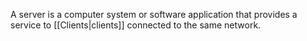 A server is a computer system or software application that provides a service to [[Clients|clients]] connected to the same network. 